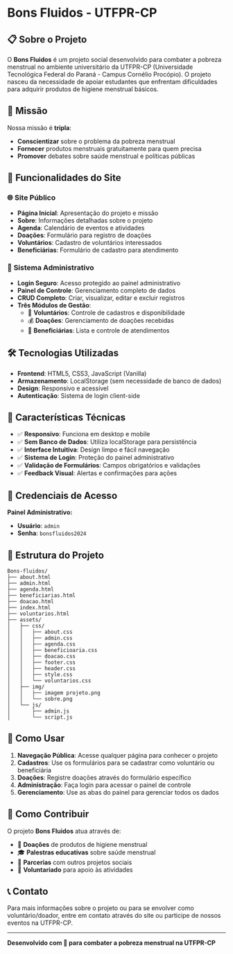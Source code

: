 # Bons Fluidos - UTFPR-CP

## 📋 Sobre o Projeto

O **Bons Fluidos** é um projeto social desenvolvido para combater a pobreza menstrual no ambiente universitário da UTFPR-CP (Universidade Tecnológica Federal do Paraná - Campus Cornélio Procópio). O projeto nasceu da necessidade de apoiar estudantes que enfrentam dificuldades para adquirir produtos de higiene menstrual básicos.

## 🎯 Missão

Nossa missão é **tripla**:
- **Conscientizar** sobre o problema da pobreza menstrual
- **Fornecer** produtos menstruais gratuitamente para quem precisa
- **Promover** debates sobre saúde menstrual e políticas públicas

## 🚀 Funcionalidades do Site

### 🌐 **Site Público**
- **Página Inicial**: Apresentação do projeto e missão
- **Sobre**: Informações detalhadas sobre o projeto
- **Agenda**: Calendário de eventos e atividades
- **Doações**: Formulário para registro de doações
- **Voluntários**: Cadastro de voluntários interessados
- **Beneficiárias**: Formulário de cadastro para atendimento

### 🔐 **Sistema Administrativo**
- **Login Seguro**: Acesso protegido ao painel administrativo
- **Painel de Controle**: Gerenciamento completo de dados
- **CRUD Completo**: Criar, visualizar, editar e excluir registros
- **Três Módulos de Gestão**:
  - 👥 **Voluntários**: Controle de cadastros e disponibilidade
  - 💰 **Doações**: Gerenciamento de doações recebidas
  - 🎯 **Beneficiárias**: Lista e controle de atendimentos

## 🛠️ Tecnologias Utilizadas

- **Frontend**: HTML5, CSS3, JavaScript (Vanilla)
- **Armazenamento**: LocalStorage (sem necessidade de banco de dados)
- **Design**: Responsivo e acessível
- **Autenticação**: Sistema de login client-side

## 📱 Características Técnicas

- ✅ **Responsivo**: Funciona em desktop e mobile
- ✅ **Sem Banco de Dados**: Utiliza localStorage para persistência
- ✅ **Interface Intuitiva**: Design limpo e fácil navegação
- ✅ **Sistema de Login**: Proteção do painel administrativo
- ✅ **Validação de Formulários**: Campos obrigatórios e validações
- ✅ **Feedback Visual**: Alertas e confirmações para ações

## 🔑 Credenciais de Acesso

**Painel Administrativo:**
- **Usuário**: `admin`
- **Senha**: `bonsfluidos2024`

## 📂 Estrutura do Projeto

```
Bons-fluidos/
├── about.html
├── admin.html
├── agenda.html
├── beneficiarias.html
├── doacao.html
├── index.html
├── voluntarios.html
├── assets/
│   ├── css/
│   │   ├── about.css
│   │   ├── admin.css
│   │   ├── agenda.css
│   │   ├── beneficioaria.css
│   │   ├── doacao.css
│   │   ├── footer.css
│   │   ├── header.css
│   │   ├── style.css
│   │   └── voluntarios.css
│   ├── img/
│   │   ├── imagem projeto.png
│   │   └── sobre.png
│   └── js/
│       ├── admin.js
│       └── script.js
```

## 🎨 Como Usar

1. **Navegação Pública**: Acesse qualquer página para conhecer o projeto
2. **Cadastros**: Use os formulários para se cadastrar como voluntário ou beneficiária
3. **Doações**: Registre doações através do formulário específico
4. **Administração**: Faça login para acessar o painel de controle
5. **Gerenciamento**: Use as abas do painel para gerenciar todos os dados

## 🤝 Como Contribuir

O projeto **Bons Fluidos** atua através de:
- 💝 **Doações** de produtos de higiene menstrual
- 🎓 **Palestras educativas** sobre saúde menstrual
- 🤝 **Parcerias** com outros projetos sociais
- 👥 **Voluntariado** para apoio às atividades

## 📞 Contato

Para mais informações sobre o projeto ou para se envolver como voluntário/doador, entre em contato através do site ou participe de nossos eventos na UTFPR-CP.

---

**Desenvolvido com 💜 para combater a pobreza menstrual na UTFPR-CP**

